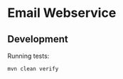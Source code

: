Email Webservice
================

Development
-----------

Running tests:

```console
mvn clean verify
```
